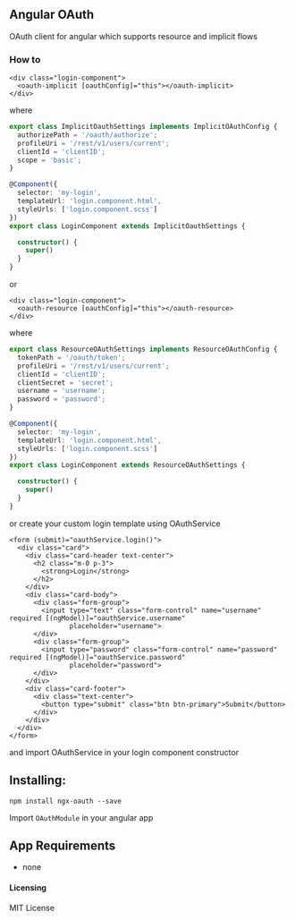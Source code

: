 ## Angular OAuth

OAuth client for angular which supports resource and implicit flows

### How to
```angular2html
<div class="login-component">
  <oauth-implicit [oauthConfig]="this"></oauth-implicit>
</div>  
```
where

```typescript
export class ImplicitOauthSettings implements ImplicitOAuthConfig {
  authorizePath = '/oauth/authorize';
  profileUri = '/rest/v1/users/current';
  clientId = 'clientID';
  scope = 'basic';
}

@Component({
  selector: 'my-login',
  templateUrl: 'login.component.html',
  styleUrls: ['login.component.scss']
})
export class LoginComponent extends ImplicitOauthSettings {

  constructor() {
    super()
  }
}
```

or

```angular2html
<div class="login-component">
  <oauth-resource [oauthConfig]="this"></oauth-resource>
</div>
```

where

```typescript
export class ResourceOAuthSettings implements ResourceOAuthConfig {
  tokenPath = '/oauth/token';
  profileUri = '/rest/v1/users/current';
  clientId = 'clientID';
  clientSecret = 'secret';
  username = 'username';
  password = 'password';
}

@Component({
  selector: 'my-login',
  templateUrl: 'login.component.html',
  styleUrls: ['login.component.scss']
})
export class LoginComponent extends ResourceOAuthSettings {

  constructor() {
    super()
  }
}
```

or create your custom login template using OAuthService

```angular2html
<form (submit)="oauthService.login()">
  <div class="card">
    <div class="card-header text-center">
      <h2 class="m-0 p-3">
        <strong>Login</strong>
      </h2>
    </div>
    <div class="card-body">
      <div class="form-group">
        <input type="text" class="form-control" name="username" required [(ngModel)]="oauthService.username"
               placeholder="username">
      </div>
      <div class="form-group">
        <input type="password" class="form-control" name="password" required [(ngModel)]="oauthService.password"
               placeholder="password">
      </div>
    </div>
    <div class="card-footer">
      <div class="text-center">
        <button type="submit" class="btn btn-primary">Submit</button>
      </div>
    </div>
  </div>
</form>
```

and import OAuthService in your login component constructor

## Installing:
```
npm install ngx-oauth --save
```

Import ```OAuthModule``` in your angular app

## App Requirements
* none

#### Licensing
MIT License

